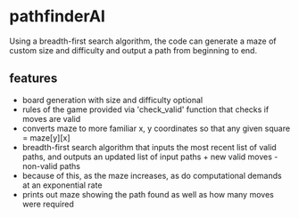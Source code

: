 # pathfinderAI
Using a breadth-first search algorithm, the code can generate a maze of custom size and difficulty and output a path from beginning to end.

## features
- board generation with size and difficulty optional
- rules of the game provided via 'check_valid' function that checks if moves are valid
- converts maze to more familiar x, y coordinates so that any given square = maze[y][x]
- breadth-first search algorithm that inputs the most recent list of valid paths, and outputs an updated list of input paths + new valid moves - non-valid paths
- because of this, as the maze increases, as do computational demands at an exponential rate
- prints out maze showing the path found as well as how many moves were required 
